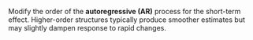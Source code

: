 Modify the order of the **autoregressive (AR)** process for the short-term effect. Higher-order structures typically produce smoother estimates but may slightly dampen response to rapid changes. 